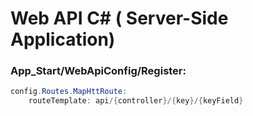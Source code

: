 # Web API C# ( Server-Side Application)
### App_Start/WebApiConfig/Register:
```C#
config.Routes.MapHttRoute:
	routeTemplate: api/{controller}/{key}/{keyField}

```
 
